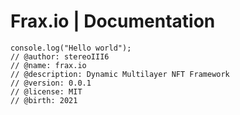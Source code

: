 # Frax.io | Documentation 
```
console.log("Hello world");
// @author: stereoIII6
// @name: frax.io
// @description: Dynamic Multilayer NFT Framework
// @version: 0.0.1
// @license: MIT
// @birth: 2021
```



